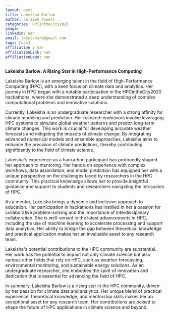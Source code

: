 ```yaml
---
layout: post
title: Lakeisha Barlow
author: Je'aime Powell
categories: HPCintheCity2020
image: 
linkedin: nan
email: lakeisharb@gmail.com
tags: [nan]
affiliation : nan 
affiliationLink: nan
affiliationLogo: nan                      
---
```


**Lakeisha Barlow: A Rising Star in High-Performance Computing**
 
 Lakeisha Barlow is an emerging talent in the field of High-Performance Computing (HPC), with a keen focus on climate data and analytics. Her journey in HPC began with a notable participation in the HPCintheCity2020 hackathons, where she demonstrated a deep understanding of complex computational problems and innovative solutions.
 
 Currently, Lakeisha is an undergraduate researcher with a strong affinity for climate modeling and prediction. Her research endeavors involve leveraging HPC systems to simulate global weather patterns and predict long-term climate changes. This work is crucial for developing accurate weather forecasts and mitigating the impacts of climate change. By integrating advanced numerical models and ensemble approaches, Lakeisha aims to enhance the precision of climate predictions, thereby contributing significantly to the field of climate science.
 
 Lakeisha's experience as a hackathon participant has profoundly shaped her approach to mentoring. Her hands-on experience with complex workflows, data assimilation, and model prediction has equipped her with a unique perspective on the challenges faced by researchers in the HPC community. This practical knowledge allows her to provide insightful guidance and support to students and researchers navigating the intricacies of HPC.
 
 As a mentor, Lakeisha brings a dynamic and inclusive approach to education. Her participation in hackathons has instilled in her a passion for collaborative problem-solving and the importance of interdisciplinary collaboration. She is well-versed in the latest advancements in HPC, including the use of machine learning to accelerate processing and support data analytics. Her ability to bridge the gap between theoretical knowledge and practical application makes her an invaluable asset to any research team.
 
 Lakeisha's potential contributions to the HPC community are substantial. Her work has the potential to impact not only climate science but also various other fields that rely on HPC, such as weather forecasting, environmental monitoring, and sustainable energy solutions. As an undergraduate researcher, she embodies the spirit of innovation and dedication that is essential for advancing the field of HPC.
 
 In summary, Lakeisha Barlow is a rising star in the HPC community, driven by her passion for climate data and analytics. Her unique blend of practical experience, theoretical knowledge, and mentorship skills makes her an exceptional asset for any research team. Her contributions are poised to shape the future of HPC applications in climate science and beyond.  
                    
